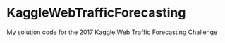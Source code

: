 # KaggleWebTrafficForecasting
My solution code for the 2017 Kaggle Web Traffic Forecasting Challenge

